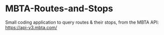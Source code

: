 # MBTA-Routes-and-Stops
Small coding application to query routes &amp; their stops, from the MBTA API: https://api-v3.mbta.com/
